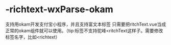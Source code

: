 # -richtext-wxParse-okam
支持用okam开发支付宝小程序，并且支持富文本标签
只需要把ritchText.vue当成正常的okam组件就可以使用。（tip:标签不支持驼峰<ritchText这样子。需要修改标签名字，比如<richtext）
